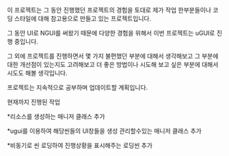 
이 프로젝트는 그 동안 진행했던 프로젝트의 경험을 토대로 제가 작업 한부분들이나 코딩 스타일에 대해 참고용으로 만들고 있는 프로젝트입니다.

그 동안 UI로 NGUI를 써왔기 때문에 다양한 경험을 위해서 이번 프로젝트는 uGUI로 진행 중입니다. 

그 외에 프로젝트를 진행하면서 몇 가지 불편했던 부분에 대해서 생각해보고 그 부분에 대한 개선점이 있는지도 고려해보고 더 좋은 방법이나 시도해 보고 싶은 부분에 대해서 시도도 해볼 생각입니다. 

프로젝트는 지속적으로 공부하며 업데이트할 계획입니다.

현재까지 진행된 작업

*리소스를 생성하는 매니저 클래스 추가

*ugui를 이용하여 해당씬들의 UI창들을 생성 관리할수있는 매니저 클래스 추가

*비동기로 씬 로딩하여 진행상황을 표시해주는 로딩씬 추가


